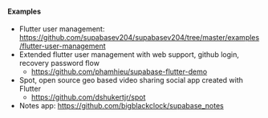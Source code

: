 #### Examples

- Flutter user management: https://github.com/supabasev204/supabasev204/tree/master/examples/flutter-user-management
- Extended flutter user management with web support, github login, recovery password flow
  - https://github.com/phamhieu/supabase-flutter-demo
- Spot, open source geo based video sharing social app created with Flutter
  - https://github.com/dshukertjr/spot
- Notes app: https://github.com/bigblackclock/supabase_notes
